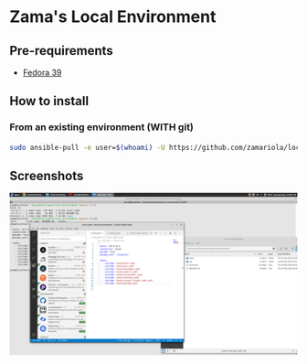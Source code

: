 # Zama's Local Environment

## Pre-requirements

- [Fedora 39](https://getfedora.org)

## How to install


### From an existing environment (WITH git)

```bash
sudo ansible-pull -e user=$(whoami) -U https://github.com/zamariola/local-environment.git -v --tags "shell"
```
## Screenshots

![Home screen](https://raw.githubusercontent.com/zamariola/local-environment/master/doc/local_env.png "Home screen")
